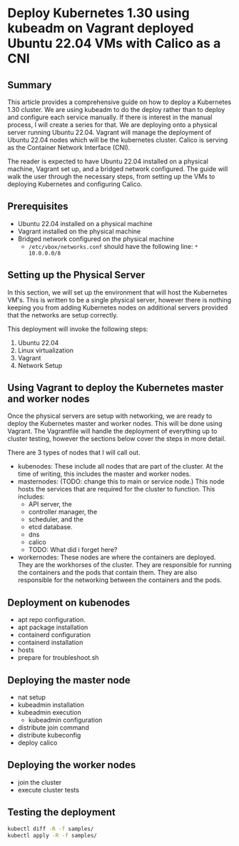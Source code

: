# Deploy Kubernetes 1.30 using kubeadm on Vagrant deployed Ubuntu 22.04 VMs with Calico as a CNI

## Summary

This article provides a comprehensive guide on how to deploy a Kubernetes 1.30 cluster. 
We are using kubeadm to do the deploy rather than to deploy and configure each service manually.  If there is interest in the manual process, I will create a series for that. 
We are deploying onto a physical server running Ubuntu 22.04.  Vagrant will manage the deployment of Ubuntu 22.04 nodes which will be the kubernetes cluster. 
Calico is serving as the Container Network Interface (CNI). 

The reader is expected to have Ubuntu 22.04 installed on a physical machine, Vagrant set up, and a bridged network configured. The guide will walk the user through the necessary steps, from setting up the VMs to deploying Kubernetes and configuring Calico.

## Prerequisites

- Ubuntu 22.04 installed on a physical machine
- Vagrant installed on the physical machine
- Bridged network configured on the physical machine
    - `/etc/vbox/networks.conf` should have the following line: `* 10.0.0.0/8`

## Setting up the Physical Server

In this section, we will set up the environment that will host the Kubernetes VM's.  This is written to be a single physical server, however there is nothing keeping you from adding Kubernetes nodes on additional servers provided that the networks are setup correctly. 

This deployment will invoke the following steps:
1. Ubuntu 22.04
1. Linux virtualization
1. Vagrant
1. Network Setup

## Using Vagrant to deploy the Kubernetes master and worker nodes

Once the physical servers are setup with networking, we are ready to deploy the Kubernetes master and worker nodes.  This will be done using Vagrant.  The Vagrantfile will handle the deployment of everything up to cluster testing, however the sections below cover the steps in more detail.

There are 3 types of nodes that I will call out.
  - kubenodes: These include all nodes that are part of the cluster.  At the time of writing, this includes the master and worker nodes.
  - masternodes: (TODO: change this to main or service node.) This node hosts the services that are required for the cluster to function.  This includes:
    - API server, the 
    - controller manager, the 
    - scheduler, and the 
    - etcd database.
    - dns
    - calico
    - TODO: What did i forget here?
  - workernodes: These nodes are where the containers are deployed.  They are the workhorses of the cluster.  They are responsible for running the containers and the pods that contain them.  They are also responsible for the networking between the containers and the pods.

## Deployment on kubenodes

- apt repo configuration.
- apt package installation
- containerd configuration
- containerd installation
- hosts
- prepare for troubleshoot.sh


## Deploying the master node

- nat setup
- kubeadmin installation
- kubeadmin execution
  - kubeadmin configuration
- distribute join command
- distribute kubeconfig
- deploy calico

## Deploying the worker nodes

- join the cluster
- execute cluster tests

## Testing the deployment

```bash
kubectl diff -R -f samples/
kubectl apply -R -f samples/
```